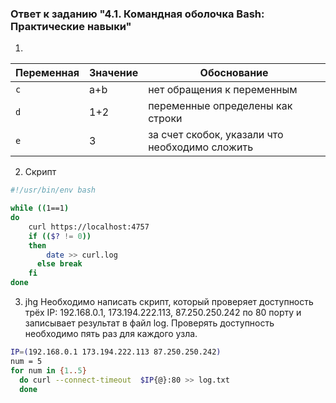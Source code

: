 ### Ответ к заданию "4.1. Командная оболочка Bash: Практические навыки"

1. 

| Переменная  | Значение | Обоснование                                    |
| ------------- |----------|------------------------------------------------|
| `c`  | a+b      | нет обращения к переменным                     |
| `d`  | 1+2      | переменные определены как строки               |
| `e`  | 3        | за счет скобок, указали что необходимо сложить |

2. Скрипт
```bash
#!/usr/bin/env bash

while ((1==1)
do
	curl https://localhost:4757
	if (($? != 0))
	then
		date >> curl.log
	  else break
	fi
done

```

3. jhg
Необходимо написать скрипт, который проверяет доступность трёх IP: 192.168.0.1, 173.194.222.113, 87.250.250.242 по 80 порту и записывает результат в файл log. Проверять доступность необходимо пять раз для каждого узла.
```bash
IP=(192.168.0.1 173.194.222.113 87.250.250.242)
num = 5
for num in {1..5}
  do curl --connect-timeout  $IP{@}:80 >> log.txt
  done
```
